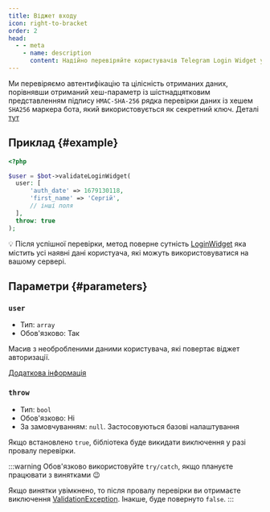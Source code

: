 ```yaml
---
title: Віджет входу
icon: right-to-bracket
order: 2
head:
  - - meta
    - name: description
      content: Надійно перевіряйте користувачів Telegram Login Widget у вашому PHP проекті за допомогою бібліотеки TgWebValid.
---
```


Ми перевіряємо автентифікацію та цілісність отриманих даних, порівнявши отриманий хеш-параметр із шістнадцятковим представленням підпису `HMAC-SHA-256` рядка перевірки даних із хешем `SHA256` маркера бота, який використовується як секретний ключ. Деталі [тут](https://core.telegram.org/widgets/login#checking-authorization)

## Приклад {#example}

```php
<?php

$user = $bot->validateLoginWidget(
  user: [
      'auth_date' => 1679130118,
      'first_name' => 'Сергій',
      // інші поля
  ],
  throw: true
);
```

:bulb: Після успішної перевірки, метод поверне сутність [LoginWidget](../entity/login-widget.md) яка містить усі наявні дані користуача, які можуть використовуватися на вашому сервері.

## Параметри {#parameters}

### `user`
- Тип: `array`
- Обов'язково: Так

Масив з необробленими даними користувача, які повертає віджет авторизації.

[Додаткова інформація](https://core.telegram.org/widgets/login#receiving-authorization-data)

### `throw`
- Тип: `bool`
- Обов'язково: Ні
- За замовчуванням: `null`. Застосовуються базові налаштування

Якщо встановлено `true`, бібліотека буде викидати виключення у разі провалу перевірки.

:::warning
Обов'язково використовуйте `try/catch`, якщо плануєте працювати з винятками :wink:

Якщо винятки увімкнено, то після провалу перевірки ви отримаєте виключення [ValidationException](../exception/validation.md). Інакше, буде повернуто `false`.
:::